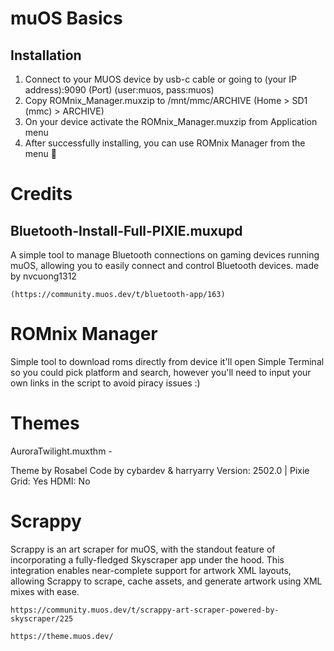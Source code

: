 # muOS Basics

## Installation
1. Connect to your MUOS device by usb-c cable or going to (your IP address):9090 (Port) (user:muos, pass:muos)
2. Copy ROMnix_Manager.muxzip to /mnt/mmc/ARCHIVE (Home > SD1 (mmc) > ARCHIVE)
3. On your device activate the ROMnix_Manager.muxzip from Application menu
4. After successfully installing, you can use ROMnix Manager from the menu 🎉

# Credits
## Bluetooth-Install-Full-PIXIE.muxupd
A simple tool to manage Bluetooth connections on gaming devices running muOS, allowing you to easily connect and control Bluetooth devices. made by nvcuong1312 
```
(https://community.muos.dev/t/bluetooth-app/163)
```
# ROMnix Manager
Simple tool to download roms directly from device it'll open Simple Terminal so you could pick platform and search, however you'll need to input your own links in the script to avoid piracy issues :)

# Themes
AuroraTwilight.muxthm - 

Theme by Rosabel
Code by cybardev & harryarry
Version: 2502.0 | Pixie
Grid: Yes
HDMI: No

# Scrappy
Scrappy is an art scraper for muOS, with the standout feature of incorporating a fully-fledged Skyscraper app under the hood. This integration enables near-complete support for artwork XML layouts, allowing Scrappy to scrape, cache assets, and generate artwork using XML mixes with ease.
```
https://community.muos.dev/t/scrappy-art-scraper-powered-by-skyscraper/225
```
```
https://theme.muos.dev/
```
